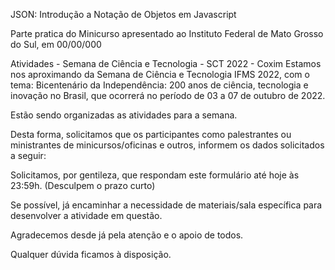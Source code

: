 JSON: Introdução a Notação de Objetos em Javascript

Parte pratica do Minicurso apresentado ao Instituto Federal de Mato Grosso do Sul, em 00/00/000

Atividades - Semana de Ciência e Tecnologia - SCT 2022 - Coxim
Estamos nos aproximando da Semana de Ciência e Tecnologia IFMS 2022, com o tema: Bicentenário da Independência: 200 anos de ciência, tecnologia e inovação no Brasil, que ocorrerá no período de 03 a 07 de outubro de 2022.

Estão sendo organizadas as atividades para a semana.

Desta forma, solicitamos que os participantes como palestrantes ou ministrantes de minicursos/oficinas e outros, informem os dados solicitados a seguir: 

Solicitamos, por gentileza, que respondam este formulário até hoje às 23:59h. (Desculpem o prazo curto)

Se possível, já encaminhar a necessidade de materiais/sala específica para desenvolver a atividade em questão.

Agradecemos desde já pela atenção e o apoio de todos.

Qualquer dúvida ficamos à disposição.

